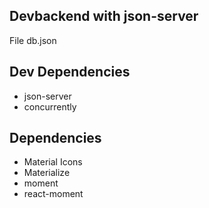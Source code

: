 ## Devbackend with json-server

File db.json

## Dev Dependencies

- json-server
- concurrently

## Dependencies

- Material Icons
- Materialize
- moment
- react-moment
